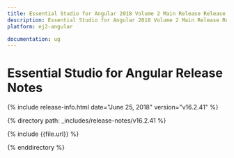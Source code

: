 ```yaml
---
title: Essential Studio for Angular 2018 Volume 2 Main Release Release Notes  
description: Essential Studio for Angular 2018 Volume 2 Main Release Release Notes  
platform: ej2-angular

documentation: ug
---
```


# Essential Studio for  Angular  Release Notes  

{% include release-info.html date="June 25, 2018"   version="v16.2.41"  %} 

{% directory path: _includes/release-notes/v16.2.41 %}

{% include {{file.url}} %}

{% enddirectory %}
